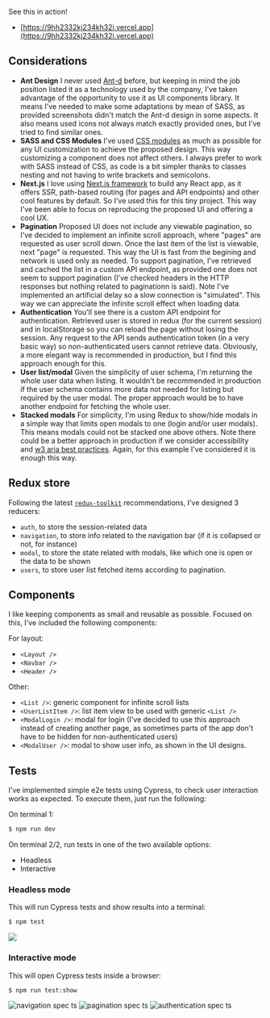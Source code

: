 See this in action!

- [https://9hh2332kj234kh32i.vercel.app](https://9hh2332kj234kh32i.vercel.app)

## Considerations

- **Ant Design**
  I never used [Ant-d](https://ant.design/) before, but keeping in mind the job position listed it as a technology used by the company, I've taken advantage of the opportunity to use it as UI components library. It means I've needed to make some adaptations by mean of SASS, as provided screenshots didn't match the Ant-d design in some aspects. It also means used icons not always match exactly provided ones, but I've tried to find similar ones.
- **SASS and CSS Modules**
  I've used [CSS modules](https://github.com/css-modules/css-modules) as much as possible for any UI customization to achieve the proposed design. This way customizing a component does not affect others. I always prefer to work with SASS instead of CSS, as code is a bit simpler thanks to classes nesting and not having to write brackets and semicolons.
- **Next.js**
  I love using [Next.js framework](https://nextjs.org) to build any React app, as it offers SSR, path-based routing (for pages and API endpoints) and other cool features by default. So I've used this for this tiny project. This way I've been able to focus on reproducing the proposed UI and offering a cool UX.
- **Pagination**
  Proposed UI does not include any viewable pagination, so I've decided to implement an infinite scroll approach, where "pages" are requested as user scroll down. Once the last item of the list is viewable, next "page" is requested. This way the UI is fast from the begining and network is used only as needed. To support pagination, I've retrieved and cached the list in a custom API endpoint, as provided one does not seem to support pagination (I've checked headers in the HTTP responses but nothing related to paginationn is said). Note I've implemented an artificial delay so a slow connection is "simulated". This way we can appreciate the infinite scroll effect when loading data.
- **Authentication**
  You'll see there is a custom API endpoint for authentication. Retrieved user is stored in redux (for the current session) and in localStorage so you can reload the page without losing the session. Any request to the API sends authentication token (in a very basic way) so non-authenticated users cannot retrieve data. Obviously, a more elegant way is recommended in production, but I find this approach enough for this.
- **User list/modal**
  Given the simplicity of user schema, I'm returning the whole user data when listing. It wouldn't be recommended in production if the user schema contains more data not needed for listing but required by the user modal. The proper approach would be to have another endpoint for fetching the whole user.
- **Stacked modals**
  For simplicity, I'm using Redux to show/hide modals in a simple way that limits open modals to one (login and/or user modals). This means modals could not be stacked one above others. Note there could be a better approach in production if we consider accessibility and [w3 aria best practices](https://www.w3.org/TR/wai-aria-practices-1.1/). Again, for this example I've considered it is enough this way.
  
## Redux store

Following the latest [`redux-toolkit`](https://redux-toolkit.js.org) recommendations, I've designed 3 reducers:

- `auth`, to store the session-related data
- `navigation`, to store info related to the navigation bar (if it is collapsed or not, for instance)
- `modal`, to store the state related with modals, like which one is open or the data to be shown
- `users`, to store user list fetched items according to pagination.

## Components

I like keeping components as small and reusable as possible. Focused on this, I've included the following components:

For layout:

- `<Layout />`
- `<Navbar />`
- `<Header />`

Other:

- `<List />`: generic component for infinite scroll lists
- `<UserListItem />`: list item view to be used with generic `<List />`
- `<ModalLogin />`: modal for login (I've decided to use this approach instead of creating another page, as sometimes parts of the app don't have to be hidden for non-authenticated users)
- `<ModalUser />`: modal to show user info, as shown in the UI designs.

## Tests

I've implemented simple e2e tests using Cypress, to check user interaction works as expected. To execute them, just run the following:

On terminal 1:

``` sh
$ npm run dev
```
On terminal 2/2, run tests in one of the two available options:

- Headless
- Interactive

### Headless mode

This will run Cypress tests and show results into a terminal:

``` sh
$ npm test
```

![](https://user-images.githubusercontent.com/675812/132038650-716f517f-6ac3-4453-90a7-57f3d9860919.png)

### Interactive mode

This will open Cypress tests inside a browser:

``` sh
$ npm run test:show
```

![navigation spec ts](https://user-images.githubusercontent.com/675812/132039470-e1136307-a191-4887-95b1-8f02f8021d14.gif)
![pagination spec ts](https://user-images.githubusercontent.com/675812/132039482-db010551-07c6-48a4-a33f-01f5cd2d1dbc.gif)
![authentication spec ts](https://user-images.githubusercontent.com/675812/132039451-95faaff9-4011-443c-90d8-6fecea5ebf7c.gif)
